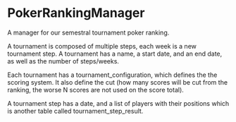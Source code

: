 # PokerRankingManager
A manager for our semestral tournament poker ranking.

A tournament is composed of multiple steps, each week is a new tournament step.
A tournament has a name, a start date, and an end date, as well as the number of steps/weeks.

Each tournament has a tournament_configuration, which defines the the scoring system.
It also define the cut (how many scores will be cut from the ranking, the worse N scores are not used on the score total).

A tournament step has a date, and a list of players with their positions which is another table called tournament_step_result.